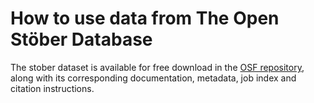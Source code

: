 # How to use data from The Open Stöber Database
The stober dataset is available for free download in the [OSF repository](https://doi.org/10.17605/OSF.IO/NR842), along with its corresponding documentation, metadata, job index and citation instructions.
